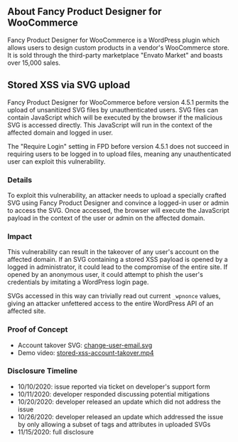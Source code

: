 ## About Fancy Product Designer for WooCommerce
Fancy Product Designer for WooCommerce is a WordPress plugin which allows users to design custom products in a vendor's WooCommerce store. It is sold through the third-party marketplace "Envato Market" and boasts over 15,000 sales.

## Stored XSS via SVG upload
Fancy Product Designer for WooCommerce before version 4.5.1 permits the upload of unsanitized SVG files by unauthenticated users. SVG files can contain JavaScript which will be executed by the browser if the malicious SVG is accessed directly. This JavaScript will run in the context of the affected domain and logged in user.

The "Require Login" setting in FPD before version 4.5.1 does not succeed in requiring users to be logged in to upload files, meaning any unauthenticated user can exploit this vulnerability.

### Details
To exploit this vulnerability, an attacker needs to upload a specially crafted SVG using Fancy Product Designer and convince a logged-in user or admin to access the SVG. Once accessed, the browser will execute the JavaScript payload in the context of the user or admin on the affected domain.

### Impact
This vulnerability can result in the takeover of any user's account on the affected domain. If an SVG containing a stored XSS payload is opened by a logged in administrator, it could lead to the compromise of the entire site. If opened by an anonymous user, it could attempt to phish the user's credentials by imitating a WordPress login page.

SVGs accessed in this way can trivially read out current `_wpnonce` values, giving an attacker unfettered access to the entire WordPress API of an affected site.

### Proof of Concept
 - Account takover SVG: [change-user-email.svg](https://github.com/jdgregson/Disclosures/blob/master/fancy-product-designer/stored-xss-via-svg-upload/change-user-email.svg)
 - Demo video: [stored-xss-account-takover.mp4](https://raw.githubusercontent.com/jdgregson/Disclosures/master/fancy-product-designer/stored-xss-via-svg-upload/stored-xss-account-takover.mp4)

### Disclosure Timeline
 - 10/10/2020: issue reported via ticket on developer's support form
 - 10/11/2020: developer responded discussing potential mitigations
 - 10/20/2020: developer released an update which did not address the issue
 - 10/26/2020: developer released an update which addressed the issue by only allowing a subset of tags and attributes in uploaded SVGs
 - 11/15/2020: full disclosure
